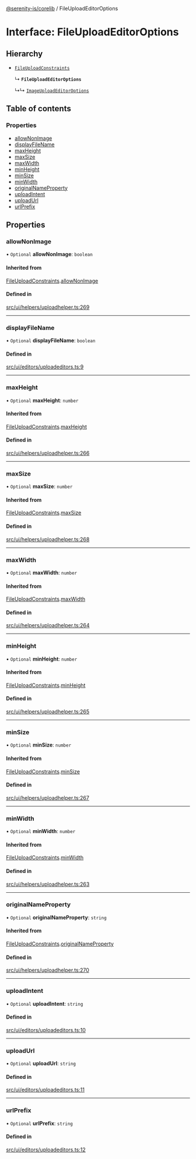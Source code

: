 [@serenity-is/corelib](../README.md) / FileUploadEditorOptions

# Interface: FileUploadEditorOptions

## Hierarchy

- [`FileUploadConstraints`](FileUploadConstraints.md)

  ↳ **`FileUploadEditorOptions`**

  ↳↳ [`ImageUploadEditorOptions`](ImageUploadEditorOptions.md)

## Table of contents

### Properties

- [allowNonImage](FileUploadEditorOptions.md#allownonimage)
- [displayFileName](FileUploadEditorOptions.md#displayfilename)
- [maxHeight](FileUploadEditorOptions.md#maxheight)
- [maxSize](FileUploadEditorOptions.md#maxsize)
- [maxWidth](FileUploadEditorOptions.md#maxwidth)
- [minHeight](FileUploadEditorOptions.md#minheight)
- [minSize](FileUploadEditorOptions.md#minsize)
- [minWidth](FileUploadEditorOptions.md#minwidth)
- [originalNameProperty](FileUploadEditorOptions.md#originalnameproperty)
- [uploadIntent](FileUploadEditorOptions.md#uploadintent)
- [uploadUrl](FileUploadEditorOptions.md#uploadurl)
- [urlPrefix](FileUploadEditorOptions.md#urlprefix)

## Properties

### allowNonImage

• `Optional` **allowNonImage**: `boolean`

#### Inherited from

[FileUploadConstraints](FileUploadConstraints.md).[allowNonImage](FileUploadConstraints.md#allownonimage)

#### Defined in

[src/ui/helpers/uploadhelper.ts:269](https://github.com/serenity-is/serenity/blob/master/packages/corelib/src/ui/helpers/uploadhelper.ts#L269)

___

### displayFileName

• `Optional` **displayFileName**: `boolean`

#### Defined in

[src/ui/editors/uploadeditors.ts:9](https://github.com/serenity-is/serenity/blob/master/packages/corelib/src/ui/editors/uploadeditors.ts#L9)

___

### maxHeight

• `Optional` **maxHeight**: `number`

#### Inherited from

[FileUploadConstraints](FileUploadConstraints.md).[maxHeight](FileUploadConstraints.md#maxheight)

#### Defined in

[src/ui/helpers/uploadhelper.ts:266](https://github.com/serenity-is/serenity/blob/master/packages/corelib/src/ui/helpers/uploadhelper.ts#L266)

___

### maxSize

• `Optional` **maxSize**: `number`

#### Inherited from

[FileUploadConstraints](FileUploadConstraints.md).[maxSize](FileUploadConstraints.md#maxsize)

#### Defined in

[src/ui/helpers/uploadhelper.ts:268](https://github.com/serenity-is/serenity/blob/master/packages/corelib/src/ui/helpers/uploadhelper.ts#L268)

___

### maxWidth

• `Optional` **maxWidth**: `number`

#### Inherited from

[FileUploadConstraints](FileUploadConstraints.md).[maxWidth](FileUploadConstraints.md#maxwidth)

#### Defined in

[src/ui/helpers/uploadhelper.ts:264](https://github.com/serenity-is/serenity/blob/master/packages/corelib/src/ui/helpers/uploadhelper.ts#L264)

___

### minHeight

• `Optional` **minHeight**: `number`

#### Inherited from

[FileUploadConstraints](FileUploadConstraints.md).[minHeight](FileUploadConstraints.md#minheight)

#### Defined in

[src/ui/helpers/uploadhelper.ts:265](https://github.com/serenity-is/serenity/blob/master/packages/corelib/src/ui/helpers/uploadhelper.ts#L265)

___

### minSize

• `Optional` **minSize**: `number`

#### Inherited from

[FileUploadConstraints](FileUploadConstraints.md).[minSize](FileUploadConstraints.md#minsize)

#### Defined in

[src/ui/helpers/uploadhelper.ts:267](https://github.com/serenity-is/serenity/blob/master/packages/corelib/src/ui/helpers/uploadhelper.ts#L267)

___

### minWidth

• `Optional` **minWidth**: `number`

#### Inherited from

[FileUploadConstraints](FileUploadConstraints.md).[minWidth](FileUploadConstraints.md#minwidth)

#### Defined in

[src/ui/helpers/uploadhelper.ts:263](https://github.com/serenity-is/serenity/blob/master/packages/corelib/src/ui/helpers/uploadhelper.ts#L263)

___

### originalNameProperty

• `Optional` **originalNameProperty**: `string`

#### Inherited from

[FileUploadConstraints](FileUploadConstraints.md).[originalNameProperty](FileUploadConstraints.md#originalnameproperty)

#### Defined in

[src/ui/helpers/uploadhelper.ts:270](https://github.com/serenity-is/serenity/blob/master/packages/corelib/src/ui/helpers/uploadhelper.ts#L270)

___

### uploadIntent

• `Optional` **uploadIntent**: `string`

#### Defined in

[src/ui/editors/uploadeditors.ts:10](https://github.com/serenity-is/serenity/blob/master/packages/corelib/src/ui/editors/uploadeditors.ts#L10)

___

### uploadUrl

• `Optional` **uploadUrl**: `string`

#### Defined in

[src/ui/editors/uploadeditors.ts:11](https://github.com/serenity-is/serenity/blob/master/packages/corelib/src/ui/editors/uploadeditors.ts#L11)

___

### urlPrefix

• `Optional` **urlPrefix**: `string`

#### Defined in

[src/ui/editors/uploadeditors.ts:12](https://github.com/serenity-is/serenity/blob/master/packages/corelib/src/ui/editors/uploadeditors.ts#L12)
